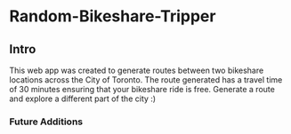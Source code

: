 # Random-Bikeshare-Tripper
## Intro
This web app was created to generate routes between two bikeshare locations across the City of Toronto. The route generated has a travel time of 30 minutes ensuring that your bikeshare ride is free. Generate a route and explore a different part of the city :) 

### Future Additions
